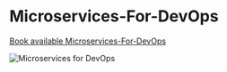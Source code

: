 # Microservices-For-DevOps

[Book available Microservices-For-DevOps](https://leanpub.com/microops/)

![Microservices for DevOps](https://i.imgur.com/jws0uik.png)
